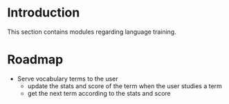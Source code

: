 # Introduction
This section contains modules regarding language training.

# Roadmap
- Serve vocabulary terms to the user
  - update the stats and score of the term when the user studies a term
  - get the next term according to the stats and score